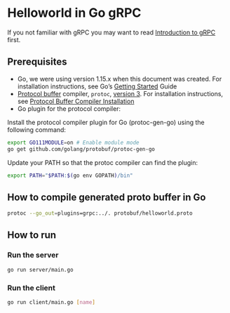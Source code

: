 # Helloworld in Go gRPC
If you not familiar with gRPC you may want to read [Introduction to gRPC](https://grpc.io/docs/what-is-grpc/introduction) first.

## Prerequisites
- Go, we were using version 1.15.x when this document was created. For installation instructions, see Go’s [Getting Started](https://golang.org/doc/install) Guide
- [Protocol buffer](https://developers.google.com/protocol-buffers) compiler, `protoc`, [version 3](https://developers.google.com/protocol-buffers/docs/proto3). For installation instructions, see [Protocol Buffer Compiler Installation](https://grpc.io/docs/protoc-installation)
- Go plugin for the protocol compiler:

Install the protocol compiler plugin for Go (protoc-gen-go) using the following command:
```bash
export GO111MODULE=on # Enable module mode
go get github.com/golang/protobuf/protoc-gen-go
```

Update your PATH so that the protoc compiler can find the plugin:
```bash
export PATH="$PATH:$(go env GOPATH)/bin"
```

## How to compile generated proto buffer in Go
```bash
protoc --go_out=plugins=grpc:../. protobuf/helloworld.proto
```

## How to run
### Run the server
```bash
go run server/main.go
```

### Run the client
```bash
go run client/main.go [name]
```